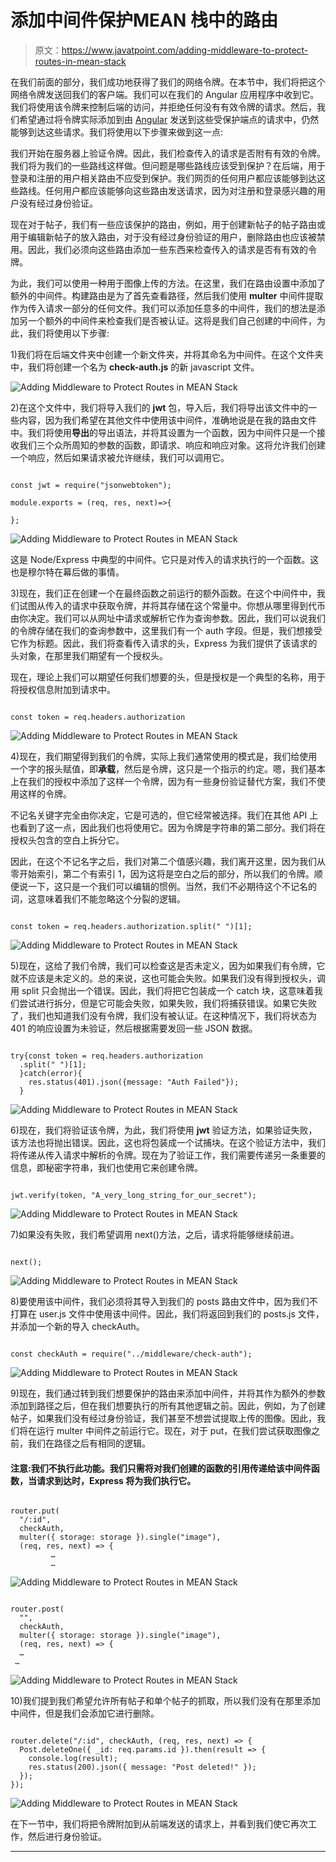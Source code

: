 # 添加中间件保护MEAN 栈中的路由

> 原文：<https://www.javatpoint.com/adding-middleware-to-protect-routes-in-mean-stack>

在我们前面的部分，我们成功地获得了我们的网络令牌。在本节中，我们将把这个网络令牌发送回我们的客户端。我们可以在我们的 Angular 应用程序中收到它。我们将使用该令牌来控制后端的访问，并拒绝任何没有有效令牌的请求。然后，我们希望通过将令牌实际添加到由 [Angular](https://www.javatpoint.com/angularjs-tutorial) 发送到这些受保护端点的请求中，仍然能够到达这些请求。我们将使用以下步骤来做到这一点:

我们开始在服务器上验证令牌。因此，我们检查传入的请求是否附有有效的令牌。我们将为我们的一些路线这样做。但问题是哪些路线应该受到保护？在后端，用于登录和注册的用户相关路由不应受到保护。我们网页的任何用户都应该能够到达这些路线。任何用户都应该能够向这些路由发送请求，因为对注册和登录感兴趣的用户没有经过身份验证。

现在对于帖子，我们有一些应该保护的路由，例如，用于创建新帖子的帖子路由或用于编辑新帖子的放入路由，对于没有经过身份验证的用户，删除路由也应该被禁用。因此，我们必须向这些路由添加一些东西来检查传入的请求是否有有效的令牌。

为此，我们可以使用一种用于图像上传的方法。在这里，我们在路由设置中添加了额外的中间件。构建路由是为了首先查看路径，然后我们使用 **multer** 中间件提取作为传入请求一部分的任何文件。我们可以添加任意多的中间件，我们的想法是添加另一个额外的中间件来检查我们是否被认证。这将是我们自己创建的中间件，为此，我们将使用以下步骤:

1)我们将在后端文件夹中创建一个新文件夹，并将其命名为中间件。在这个文件夹中，我们将创建一个名为 **check-auth.js** 的新 javascript 文件。

![Adding Middleware to Protect Routes in MEAN Stack](img/55a7a9c82bc3feb43a20c6dd90e3821e.png)

2)在这个文件中，我们将导入我们的 **jwt** 包，导入后，我们将导出该文件中的一些内容，因为我们希望在其他文件中使用该中间件，准确地说是在我的路由文件中。我们将使用**导出**的导出语法，并将其设置为一个函数，因为中间件只是一个接收我们三个众所周知的参数的函数，即请求、响应和响应对象。这将允许我们创建一个响应，然后如果请求被允许继续，我们可以调用它。

```

const jwt = require("jsonwebtoken");

module.exports = (req, res, next)=>{

};

```

![Adding Middleware to Protect Routes in MEAN Stack](img/bdf0f10fffcf838a6fa88964b9a6e5bc.png)

这是 Node/Express 中典型的中间件。它只是对传入的请求执行的一个函数。这也是穆尔特在幕后做的事情。

3)现在，我们正在创建一个在最终函数之前运行的额外函数。在这个中间件中，我们试图从传入的请求中获取令牌，并将其存储在这个常量中。你想从哪里得到代币由你决定。我们可以从网址中请求或解析它作为查询参数。因此，我们可以说我们的令牌存储在我们的查询参数中，这里我们有一个 auth 字段。但是，我们想接受它作为标题。因此，我们将查看传入请求的头，Express 为我们提供了该请求的头对象，在那里我们期望有一个授权头。

现在，理论上我们可以期望任何我们想要的头，但是授权是一个典型的名称，用于将授权信息附加到请求中。

```

const token = req.headers.authorization

```

![Adding Middleware to Protect Routes in MEAN Stack](img/898aae02536d280a49e3b4aafb872598.png)

4)现在，我们期望得到我们的令牌，实际上我们通常使用的模式是，我们给使用一个字的报头赋值，即**承载**，然后是令牌，这只是一个指示的约定。嗯，我们基本上在我们的授权中添加了这样一个令牌，因为有一些身份验证替代方案，我们不使用这样的令牌。

不记名关键字完全由你决定，它是可选的，但它经常被选择。我们在其他 API 上也看到了这一点，因此我们也将使用它。因为令牌是字符串的第二部分。我们将在授权头包含的空白上拆分它。

因此，在这个不记名字之后，我们对第二个值感兴趣，我们离开这里，因为我们从零开始索引，第二个有索引 1，因为这将是空白之后的部分，所以我们的令牌。顺便说一下，这只是一个我们可以编辑的惯例。当然，我们不必期待这个不记名的词，这意味着我们不能忽略这个分裂的逻辑。

```

const token = req.headers.authorization.split(" ")[1];

```

![Adding Middleware to Protect Routes in MEAN Stack](img/bab56bee944e0bec4670299d2777ad73.png)

5)现在，这给了我们令牌，我们可以检查这是否未定义，因为如果我们有令牌，它就不应该是未定义的。总的来说，这也可能会失败。如果我们没有得到授权头，调用 split 只会抛出一个错误。因此，我们将把它包装成一个 catch 块，这意味着我们尝试进行拆分，但是它可能会失败，如果失败，我们将捕获错误。如果它失败了，我们也知道我们没有令牌，我们没有被认证。在这种情况下，我们将状态为 401 的响应设置为未验证，然后根据需要发回一些 JSON 数据。

```

try{const token = req.headers.authorization
  .split(" ")[1];
  }catch(error){
    res.status(401).json({message: "Auth Failed"});
  }

```

![Adding Middleware to Protect Routes in MEAN Stack](img/0d4f6cc2724911339966d2284b56bfb9.png)

6)现在，我们将验证该令牌，为此，我们将使用 **jwt** 验证方法，如果验证失败，该方法也将抛出错误。因此，这也将包装成一个试捕块。在这个验证方法中，我们将传递从传入请求中解析的令牌。现在为了验证工作，我们需要传递另一条重要的信息，即秘密字符串，我们也使用它来创建令牌。

```

jwt.verify(token, "A_very_long_string_for_our_secret");

```

![Adding Middleware to Protect Routes in MEAN Stack](img/035a3d38723134676a4719627da24a24.png)

7)如果没有失败，我们希望调用 next()方法，之后，请求将能够继续前进。

```

next();

```

![Adding Middleware to Protect Routes in MEAN Stack](img/dac84c75a2c8e4da1b2d441a0c23cf2a.png)

8)要使用该中间件，我们必须将其导入到我们的 posts 路由文件中，因为我们不打算在 user.js 文件中使用该中间件。因此，我们将返回到我们的 posts.js 文件，并添加一个新的导入 checkAuth。

```

const checkAuth = require("../middleware/check-auth");

```

![Adding Middleware to Protect Routes in MEAN Stack](img/a894ed4223d8f2935125c944dbe04e1b.png)

9)现在，我们通过转到我们想要保护的路由来添加中间件，并将其作为额外的参数添加到路径之后，但在我们想要执行的所有其他逻辑之前。因此，例如，为了创建帖子，如果我们没有经过身份验证，我们甚至不想尝试提取上传的图像。因此，我们将在运行 multer 中间件之前运行它。现在，对于 put，在我们尝试获取图像之前，我们在路径之后有相同的逻辑。

#### 注意:我们不执行此功能。我们只需将对我们创建的函数的引用传递给该中间件函数，当请求到达时，Express 将为我们执行它。

```

router.put(
  "/:id",
  checkAuth,
  multer({ storage: storage }).single("image"),
  (req, res, next) => {
         …
         …

```

![Adding Middleware to Protect Routes in MEAN Stack](img/5858eea88e38e3a1d8b60fa67930e305.png)

```

router.post(
  "",
  checkAuth,
  multer({ storage: storage }).single("image"),
  (req, res, next) => {
  …
 …

```

![Adding Middleware to Protect Routes in MEAN Stack](img/cd7a772197201cab190821ce00eb43ab.png)

10)我们提到我们希望允许所有帖子和单个帖子的抓取，所以我们没有在那里添加中间件，但是我们会添加它进行删除。

```

router.delete("/:id", checkAuth, (req, res, next) => {
  Post.deleteOne({ _id: req.params.id }).then(result => {
    console.log(result);
    res.status(200).json({ message: "Post deleted!" });
  });
});

```

![Adding Middleware to Protect Routes in MEAN Stack](img/1bdd51ed9b2e6444a3548554fd3cf420.png)

在下一节中，我们将把令牌附加到从前端发送的请求上，并看到我们使它再次工作，然后进行身份验证。

* * *